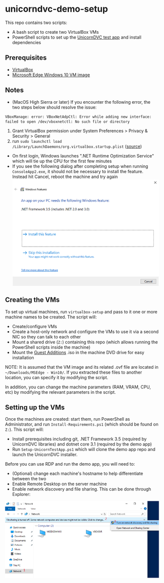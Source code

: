 # unicorndvc-demo-setup
This repo contains two scripts:
- A bash script to create two VirtualBox VMs
- PowerShell scripts to set up the [UnicornDVC test app](https://github.com/BabbageCom/unicorndvctestapp/) and install dependencies

## Prerequisites
- [VirtualBox](https://virtualbox.org/wiki/Downloads)
- [Microsoft Edge Windows 10 VM image](https://developer.microsoft.com/en-us/microsoft-edge/tools/vms/)

## Notes
* (MacOS High Sierra or later) If you encounter the following error, the two steps below should resolve the issue:
```
VBoxManage: error: VBoxNetAdpCtl: Error while adding new interface: failed to open /dev/vboxnetctl: No such file or directory
```

  1. Grant VirtualBox permission under System Preferences > Privacy & Security > General
  2. run `sudo launchctl load /Library/LaunchDaemons/org.virtualbox.startup.plist` ([source](https://stackoverflow.com/a/36999421))
- On first login, Windows launches ".NET Runtime Optimization Service" which will tie up the CPU for the first few minutes
- If you see the following dialog after completing setup when running `ConsoleApp2.exe`, it should not be necessary to install the feature. Instead hit Cancel, reboot the machine and try again
![Install .NET Framework 3.5](images/need-framework-35.png)

## Creating the VMs
To set up virtual machines, run `virtualbox-setup` and pass to it one or more machine names to be created. The script will:
- Create/configure VMs
- Create a host-only network and configure the VMs to use it via a second NIC so they can talk to each other
- Mount a shared drive (`Z:`) containing this repo (which allows running the PowerShell scripts inside the machine)
- Mount the [Guest Additions](https://docs.oracle.com/cd/E36500_01/E36502/html/qs-guest-additions.html) .iso in the machine DVD drive for easy installation

NOTE: It is assumed that the VM image and its related .ovf file are located in `~/Downloads/MSEdge - Win10/`. If you extracted these files to another location, you can specify it by modifying the script.  

In addition, you can change the machine parameters (RAM, VRAM, CPU, etc) by modifying the relevant parameters in the script.  

## Setting up the VMs
Once the machines are created: start them, run PowerShell as Administrator, and run `Install-Requirements.ps1` (which should be found on `Z:`). This script will:
- Install prerequisites including git, .NET Framework 3.5 (required by UnicornDVC libraries) and dotnet core 3.1 (required by the demo app)
- Run `Setup-UnicornTestApp.ps1` which will clone the demo app repo and launch the UnicornDVC installer.

Before you can use RDP and run the demo app, you will need to:
- (Optional) change each machine's hostname to help differentiate between the two
- Enable Remote Desktop on the server machine
- Enable network discovery and file sharing. This can be done through Explorer:

![Turn on network discovery and file sharing](./images/network-file-sharing.png)
